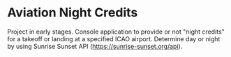 # Aviation Night Credits
Project in early stages. Console application to provide or not "night credits" for a takeoff or landing at a specified ICAO airport.
Determine day or night by using Sunrise Sunset API (https://sunrise-sunset.org/api).
